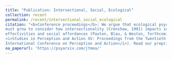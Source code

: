 ```yaml
---
title: "Publication: Intersectional, Social, Ecological"
collection: recent
permalink: /recent/intersectional_social_ecological
citation: "<b>Conference proceedings</b>: We argue that ecological psychology
must grow to consider how intersectionality (Crenshaw, 1991) impacts social
effectivities and social affordances (Paxton, Blau, & Weston, forthcoming,
<i>Studies in Perception and Action XV: Proceedings from the Twentieth
International Conference on Perception and Action</i>). Read our preprint!"
oa_paperurl: 'https://psyarxiv.com/jtmea/'
---
```


